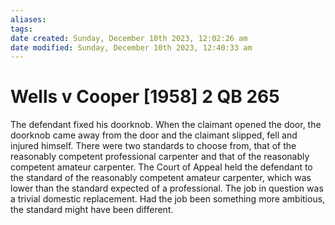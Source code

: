 ```yaml
---
aliases: 
tags: 
date created: Sunday, December 10th 2023, 12:02:26 am
date modified: Sunday, December 10th 2023, 12:40:33 am
---
```


# Wells v Cooper [1958] 2 QB 265

The defendant fixed his doorknob. When the claimant opened the door, the doorknob came away from the door and the claimant slipped, fell and injured himself. There were two standards to choose from, that of the reasonably competent professional carpenter and that of the reasonably competent amateur carpenter. The Court of Appeal held the defendant to the standard of the reasonably competent amateur carpenter, which was lower than the standard expected of a professional. The job in question was a trivial domestic replacement. Had the job been something more ambitious, the standard might have been different.
